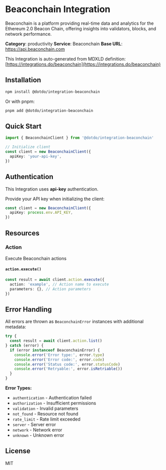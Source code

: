 # Beaconchain Integration

Beaconchain is a platform providing real-time data and analytics for the Ethereum 2.0 Beacon Chain, offering insights into validators, blocks, and network performance.

**Category**: productivity
**Service**: Beaconchain
**Base URL**: https://api.beaconchain.com

This Integration is auto-generated from MDXLD definition: [https://integrations.do/beaconchain](https://integrations.do/beaconchain)

## Installation

```bash
npm install @dotdo/integration-beaconchain
```

Or with pnpm:

```bash
pnpm add @dotdo/integration-beaconchain
```

## Quick Start

```typescript
import { BeaconchainClient } from '@dotdo/integration-beaconchain'

// Initialize client
const client = new BeaconchainClient({
  apiKey: 'your-api-key',
})
```

## Authentication

This Integration uses **api-key** authentication.

Provide your API key when initializing the client:

```typescript
const client = new BeaconchainClient({
  apiKey: process.env.API_KEY,
})
```

## Resources

### Action

Execute Beaconchain actions

#### `action.execute()`

```typescript
const result = await client.action.execute({
  action: 'example', // Action name to execute
  parameters: {}, // Action parameters
})
```

## Error Handling

All errors are thrown as `BeaconchainError` instances with additional metadata:

```typescript
try {
  const result = await client.action.list()
} catch (error) {
  if (error instanceof BeaconchainError) {
    console.error('Error type:', error.type)
    console.error('Error code:', error.code)
    console.error('Status code:', error.statusCode)
    console.error('Retryable:', error.isRetriable())
  }
}
```

**Error Types:**

- `authentication` - Authentication failed
- `authorization` - Insufficient permissions
- `validation` - Invalid parameters
- `not_found` - Resource not found
- `rate_limit` - Rate limit exceeded
- `server` - Server error
- `network` - Network error
- `unknown` - Unknown error

## License

MIT

